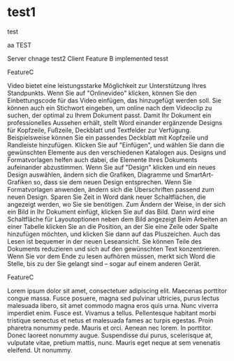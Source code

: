 # test1
test


aa TEST 

Server chnage 
test2 
Client Feature B implemented tesst

FeatureC


Video bietet eine leistungsstarke Möglichkeit zur Unterstützung Ihres Standpunkts. Wenn Sie auf "Onlinevideo" klicken, können Sie den Einbettungscode für das Video einfügen, das hinzugefügt werden soll. Sie können auch ein Stichwort eingeben, um online nach dem Videoclip zu suchen, der optimal zu Ihrem Dokument passt.
Damit Ihr Dokument ein professionelles Aussehen erhält, stellt Word einander ergänzende Designs für Kopfzeile, Fußzeile, Deckblatt und Textfelder zur Verfügung. Beispielsweise können Sie ein passendes Deckblatt mit Kopfzeile und Randleiste hinzufügen. Klicken Sie auf "Einfügen", und wählen Sie dann die gewünschten Elemente aus den verschiedenen Katalogen aus.
Designs und Formatvorlagen helfen auch dabei, die Elemente Ihres Dokuments aufeinander abzustimmen. Wenn Sie auf "Design" klicken und ein neues Design auswählen, ändern sich die Grafiken, Diagramme und SmartArt-Grafiken so, dass sie dem neuen Design entsprechen. Wenn Sie Formatvorlagen anwenden, ändern sich die Überschriften passend zum neuen Design.
Sparen Sie Zeit in Word dank neuer Schaltflächen, die angezeigt werden, wo Sie sie benötigen. Zum Ändern der Weise, in der sich ein Bild in Ihr Dokument einfügt, klicken Sie auf das Bild. Dann wird eine Schaltfläche für Layoutoptionen neben dem Bild angezeigt Beim Arbeiten an einer Tabelle klicken Sie an die Position, an der Sie eine Zeile oder Spalte hinzufügen möchten, und klicken Sie dann auf das Pluszeichen.
Auch das Lesen ist bequemer in der neuen Leseansicht. Sie können Teile des Dokuments reduzieren und sich auf den gewünschten Text konzentrieren. Wenn Sie vor dem Ende zu lesen aufhören müssen, merkt sich Word die Stelle, bis zu der Sie gelangt sind – sogar auf einem anderen Gerät.


FeatureC

Lorem ipsum dolor sit amet, consectetuer adipiscing elit. Maecenas porttitor congue massa. Fusce posuere, magna sed pulvinar ultricies, purus lectus malesuada libero, sit amet commodo magna eros quis urna.
Nunc viverra imperdiet enim. Fusce est. Vivamus a tellus.
Pellentesque habitant morbi tristique senectus et netus et malesuada fames ac turpis egestas. Proin pharetra nonummy pede. Mauris et orci.
Aenean nec lorem. In porttitor. Donec laoreet nonummy augue.
Suspendisse dui purus, scelerisque at, vulputate vitae, pretium mattis, nunc. Mauris eget neque at sem venenatis eleifend. Ut nonummy.
